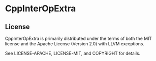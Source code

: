 # CppInterOpExtra

## License
CppInterOpExtra is primarily distributed under the terms of both the MIT license and the Apache License (Version 2.0) with LLVM exceptions.

See LICENSE-APACHE, LICENSE-MIT, and COPYRIGHT for details.